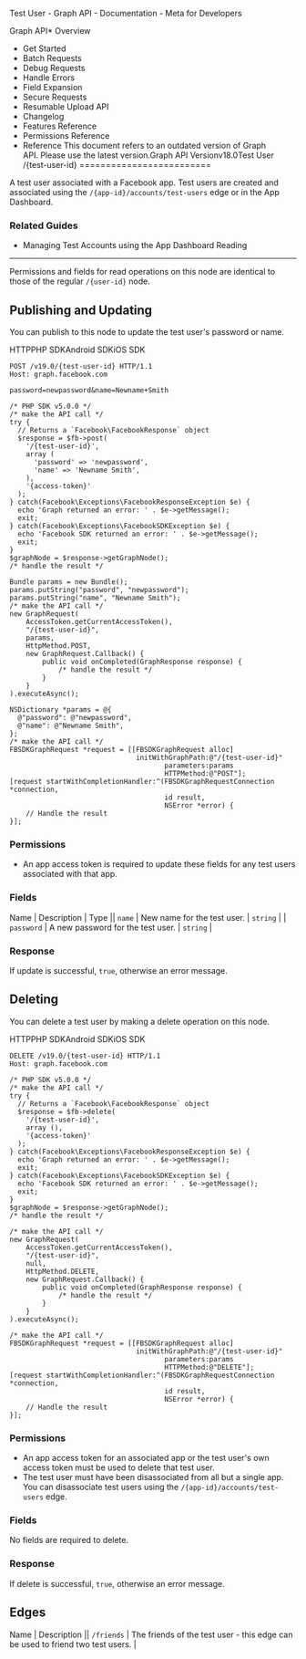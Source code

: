 
Test User - Graph API - Documentation - Meta for Developers












Graph API* Overview
* Get Started
* Batch Requests
* Debug Requests
* Handle Errors
* Field Expansion
* Secure Requests
* Resumable Upload API
* Changelog
* Features Reference
* Permissions Reference
* Reference
This document refers to an outdated version of Graph API. Please use the latest version.Graph API Versionv18.0Test User /{test-user-id}
=========================

A test user associated with a Facebook app. Test users are created and associated using the `/{app-id}/accounts/test-users` edge or in the App Dashboard.

### Related Guides

* Managing Test Accounts using the App Dashboard
Reading
-------

Permissions and fields for read operations on this node are identical to those of the regular `/{user-id}` node.

Publishing and Updating
-----------------------

You can publish to this node to update the test user's password or name.

HTTPPHP SDKAndroid SDKiOS SDK
```
POST /v19.0/{test-user-id} HTTP/1.1
Host: graph.facebook.com

password=newpassword&name=Newname+Smith
```

```
/* PHP SDK v5.0.0 */
/* make the API call */
try {
  // Returns a `Facebook\FacebookResponse` object
  $response = $fb->post(
    '/{test-user-id}',
    array (
      'password' => 'newpassword',
      'name' => 'Newname Smith',
    ),
    '{access-token}'
  );
} catch(Facebook\Exceptions\FacebookResponseException $e) {
  echo 'Graph returned an error: ' . $e->getMessage();
  exit;
} catch(Facebook\Exceptions\FacebookSDKException $e) {
  echo 'Facebook SDK returned an error: ' . $e->getMessage();
  exit;
}
$graphNode = $response->getGraphNode();
/* handle the result */
```

```
Bundle params = new Bundle();
params.putString("password", "newpassword");
params.putString("name", "Newname Smith");
/* make the API call */
new GraphRequest(
    AccessToken.getCurrentAccessToken(),
    "/{test-user-id}",
    params,
    HttpMethod.POST,
    new GraphRequest.Callback() {
        public void onCompleted(GraphResponse response) {
            /* handle the result */
        }
    }
).executeAsync();
```

```
NSDictionary *params = @{
  @"password": @"newpassword",
  @"name": @"Newname Smith",
};
/* make the API call */
FBSDKGraphRequest *request = [[FBSDKGraphRequest alloc]
                               initWithGraphPath:@"/{test-user-id}"
                                      parameters:params
                                      HTTPMethod:@"POST"];
[request startWithCompletionHandler:^(FBSDKGraphRequestConnection *connection,
                                      id result,
                                      NSError *error) {
    // Handle the result
}];
```
### Permissions

* An app access token is required to update these fields for any test users associated with that app.

### Fields



 
Name
 | 
Description
 | 
Type
 || `name` | New name for the test user. | `string` |
| `password` | A new password for the test user. | `string` |

### Response

If update is successful, `true`, otherwise an error message.

Deleting
--------

You can delete a test user by making a delete operation on this node.

HTTPPHP SDKAndroid SDKiOS SDK
```
DELETE /v19.0/{test-user-id} HTTP/1.1
Host: graph.facebook.com
```

```
/* PHP SDK v5.0.0 */
/* make the API call */
try {
  // Returns a `Facebook\FacebookResponse` object
  $response = $fb->delete(
    '/{test-user-id}',
    array (),
    '{access-token}'
  );
} catch(Facebook\Exceptions\FacebookResponseException $e) {
  echo 'Graph returned an error: ' . $e->getMessage();
  exit;
} catch(Facebook\Exceptions\FacebookSDKException $e) {
  echo 'Facebook SDK returned an error: ' . $e->getMessage();
  exit;
}
$graphNode = $response->getGraphNode();
/* handle the result */
```

```
/* make the API call */
new GraphRequest(
    AccessToken.getCurrentAccessToken(),
    "/{test-user-id}",
    null,
    HttpMethod.DELETE,
    new GraphRequest.Callback() {
        public void onCompleted(GraphResponse response) {
            /* handle the result */
        }
    }
).executeAsync();
```

```
/* make the API call */
FBSDKGraphRequest *request = [[FBSDKGraphRequest alloc]
                               initWithGraphPath:@"/{test-user-id}"
                                      parameters:params
                                      HTTPMethod:@"DELETE"];
[request startWithCompletionHandler:^(FBSDKGraphRequestConnection *connection,
                                      id result,
                                      NSError *error) {
    // Handle the result
}];
```
### Permissions

* An app access token for an associated app or the test user's own access token must be used to delete that test user.
* The test user must have been disassociated from all but a single app. You can disassociate test users using the `/{app-id}/accounts/test-users` edge.

### Fields

No fields are required to delete.

### Response

If delete is successful, `true`, otherwise an error message.

Edges
-----



 
Name
 | 
Description
 || `/friends` | The friends of the test user - this edge can be used to friend two test users. |




































 
